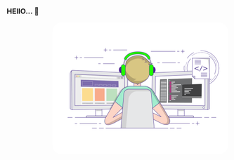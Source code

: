 ### HEllO... 👋


<img align="right" alt="Coding" width="400" style="border-radius:20px;"
	src="https://raw.githubusercontent.com/devSouvik/devSouvik/master/gif3.gif"/>
<!--I am Self taught web developer
**AllySidd/AllySidd** is a ✨ _special_ ✨ repository because its `README.md` (this file) appears on your GitHub profile.

Here are some ideas to get you started:

- 🔭 I’m currently working on ...
- 🌱 I’m currently learning ... I’m currently Learning advanced Programming stuffs.
- 👯 I’m looking to collaborate on ...
- 🤔 I’m looking for help with ... I'm currently Learning from Panaverse, PIAIC.
- 💬 Ask me about ...
- 📫 How to reach me: ...
- 😄 Pronouns: ...
- ⚡ Fun fact: ...
-->
